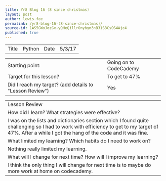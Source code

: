 ```yaml
---
title: Yr8 Blog 16 (8 since christmas)
layout: post
author: lewis.fee
permalink: /yr8-blog-16-(8-since-christmas)/
source-id: 1AS5GWoJozGx-yQHeQillrOnybyn3nB31S3CsOS4Ajc4
published: true
---
```

<table>
  <tr>
    <td>Title</td>
    <td>Python</td>
    <td>Date</td>
    <td>5/3/17</td>
  </tr>
</table>


<table>
  <tr>
    <td>Starting point:</td>
    <td>Going on to CodeCademy</td>
  </tr>
  <tr>
    <td>Target for this lesson?</td>
    <td>To get to 47%</td>
  </tr>
  <tr>
    <td>Did I reach my target? 
(add details to "Lesson Review")</td>
    <td> Yes</td>
  </tr>
</table>


<table>
  <tr>
    <td>Lesson Review</td>
  </tr>
  <tr>
    <td>How did I learn? What strategies were effective? </td>
  </tr>
  <tr>
    <td>I was on the lists and dictionaries section which I found quite challenging so I had to work with efficiency to get to my target of 47%. After a while I got the hang of the code and it was fine.  </td>
  </tr>
  <tr>
    <td>What limited my learning? Which habits do I need to work on?</td>
  </tr>
  <tr>
    <td>Nothing really limited my learning.</td>
  </tr>
  <tr>
    <td>What will I change for next time? How will I improve my learning?</td>
  </tr>
  <tr>
    <td>I think the only thing I will change for next time is to maybe do more work at home on codecademy.</td>
  </tr>
</table>


